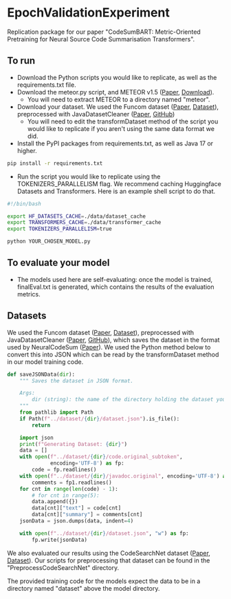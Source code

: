 # EpochValidationExperiment

Replication package for our paper "CodeSumBART: Metric-Oriented Pretraining for Neural Source Code Summarisation Transformers".

## To run

- Download the Python scripts you would like to replicate, as well as the requirements.txt file.
- Download the meteor.py script, and METEOR v1.5 ([Paper](https://aclanthology.org/W14-3348/), [Download](https://www.cs.cmu.edu/~alavie/METEOR/)).
  - You will need to extract METEOR to a directory named "meteor".
- Download your dataset.  We used the Funcom dataset ([Paper](https://aclanthology.org/N19-1394.pdf), [Dataset](http://leclair.tech/data/funcom/index_v5.html#procdata)), preprocessed with JavaDatasetCleaner ([Paper](https://www.lancaster.ac.uk/~elhaj/docs/gem2022.pdf), [GitHub](https://github.com/phillijm/JavaDatasetCleaner/))
  - You will need to edit the transformDataset method of the script you would like to replicate if you aren't using the same data format we did.
- Install the PyPI packages from requirements.txt, as well as Java 17 or higher.

``` bash
pip install -r requirements.txt
```

- Run the script you would like to replicate using the TOKENIZERS_PARALLELISM flag.  We recommend caching Huggingface Datasets and Transformers.  Here is an example shell script to do that.

``` bash
#!/bin/bash

export HF_DATASETS_CACHE=./data/dataset_cache
export TRANSFORMERS_CACHE=./data/transformer_cache
export TOKENIZERS_PARALLELISM=true

python YOUR_CHOSEN_MODEL.py
```

## To evaluate your model

- The models used here are self-evaluating: once the model is trained, finalEval.txt is generated, which contains the results of the evaluation metrics.

## Datasets

We used the Funcom dataset ([Paper](https://aclanthology.org/N19-1394.pdf), [Dataset](http://leclair.tech/data/funcom/index_v5.html#procdata)), preprocessed with JavaDatasetCleaner ([Paper](https://www.lancaster.ac.uk/~elhaj/docs/gem2022.pdf), [GitHub](https://github.com/phillijm/JavaDatasetCleaner/)), which saves the dataset in the format used by NeuralCodeSum ([Paper](https://aclanthology.org/2020.acl-main.449.pdf)).  We used the Python method below to convert this into JSON which can be read by the transformDataset method in our model training code.

``` python
def saveJSONData(dir):
    """ Saves the dataset in JSON format.

    Args:
        dir (string): the name of the directory holding the dataset you want.
    """
    from pathlib import Path
    if Path(f"../dataset/{dir}/dataset.json").is_file():
        return

    import json
    print(f"Generating Dataset: {dir}")
    data = []
    with open(f"../dataset/{dir}/code.original_subtoken",
              encoding='UTF-8') as fp:
        code = fp.readlines()
    with open(f"../dataset/{dir}/javadoc.original", encoding='UTF-8') as fp1:
        comments = fp1.readlines()
    for cnt in range(len(code) - 1):
        # for cnt in range(5):
        data.append({})
        data[cnt]["text"] = code[cnt]
        data[cnt]["summary"] = comments[cnt]
    jsonData = json.dumps(data, indent=4)

    with open(f"../dataset/{dir}/dataset.json", "w") as fp:
        fp.write(jsonData)
```

We also evaluated our results using the CodeSearchNet dataset ([Paper](https://arxiv.org/pdf/1909.09436.pdf), [Dataset](https://github.com/github/CodeSearchNet)).  Our scripts for preprocessing that dataset can be found in the "PreprocessCodeSearchNet" directory.

The provided training code for the models expect the data to be in a directory named "dataset" above the model directory.
